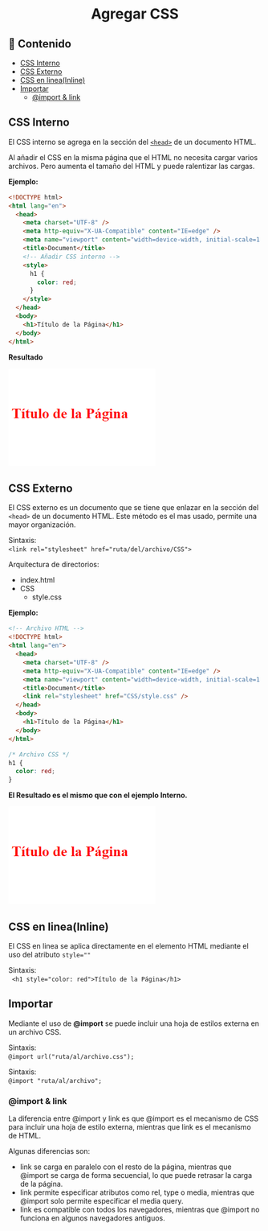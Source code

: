 <h1 align="center">Agregar CSS</h1>

<h2>📑 Contenido</h2>

- [CSS Interno](#css-interno)
- [CSS Externo](#css-externo)
- [CSS en linea(Inline)](#css-en-lineainline)
- [Importar](#importar)
  - [@import \& link](#import--link)

## CSS Interno

El CSS interno se agrega en la sección del [`<head>`](../../01-HTML/02-HEAD/01-head.md) de un documento HTML.

Al añadir el CSS en la misma página que el HTML no necesita cargar varios archivos. Pero aumenta el tamaño del HTML y puede ralentizar las cargas.

**Ejemplo:**

```html
<!DOCTYPE html>
<html lang="en">
  <head>
    <meta charset="UTF-8" />
    <meta http-equiv="X-UA-Compatible" content="IE=edge" />
    <meta name="viewport" content="width=device-width, initial-scale=1.0" />
    <title>Document</title>
    <!-- Añadir CSS interno -->
    <style>
      h1 {
        color: red;
      }
    </style>
  </head>
  <body>
    <h1>Título de la Página</h1>
  </body>
</html>
```

**Resultado**

![Resultado CSS Interno](./img/AgregarCSS.png)

## CSS Externo

El CSS externo es un documento que se tiene que enlazar en la sección del `<head>` de un documento HTML.
Este método es el mas usado, permite una mayor organización.

Sintaxis: <br>
`<link rel="stylesheet" href="ruta/del/archivo/CSS">`

Arquitectura de directorios:

- index.html
- CSS
  - style.css

**Ejemplo:**

```html
<!-- Archivo HTML -->
<!DOCTYPE html>
<html lang="en">
  <head>
    <meta charset="UTF-8" />
    <meta http-equiv="X-UA-Compatible" content="IE=edge" />
    <meta name="viewport" content="width=device-width, initial-scale=1.0" />
    <title>Document</title>
    <link rel="stylesheet" href="CSS/style.css" />
  </head>
  <body>
    <h1>Título de la Página</h1>
  </body>
</html>
```

```css
/* Archivo CSS */
h1 {
  color: red;
}
```

**El Resultado es el mismo que con el ejemplo Interno.**

![Resultado CSS Interno](./img/AgregarCSS.png)

## CSS en linea(Inline)

El CSS en linea se aplica directamente en el elemento HTML mediante el uso del atributo `style=""`

Sintaxis: <br>
` <h1 style="color: red">Título de la Página</h1>`

## Importar

Mediante el uso de **@import** se puede incluir una hoja de estilos externa en un archivo CSS.

Sintaxis: <br>
`@import url("ruta/al/archivo.css");`

Sintaxis: <br>
`@import "ruta/al/archivo";`

### @import & link

La diferencia entre @import y link es que @import es el mecanismo de CSS para incluir una hoja de estilo externa, mientras que link es el mecanismo de HTML.

Algunas diferencias son:

- link se carga en paralelo con el resto de la página, mientras que @import se carga de forma secuencial, lo que puede retrasar la carga de la página.
- link permite especificar atributos como rel, type o media, mientras que @import solo permite especificar el media query.
- link es compatible con todos los navegadores, mientras que @import no funciona en algunos navegadores antiguos.
